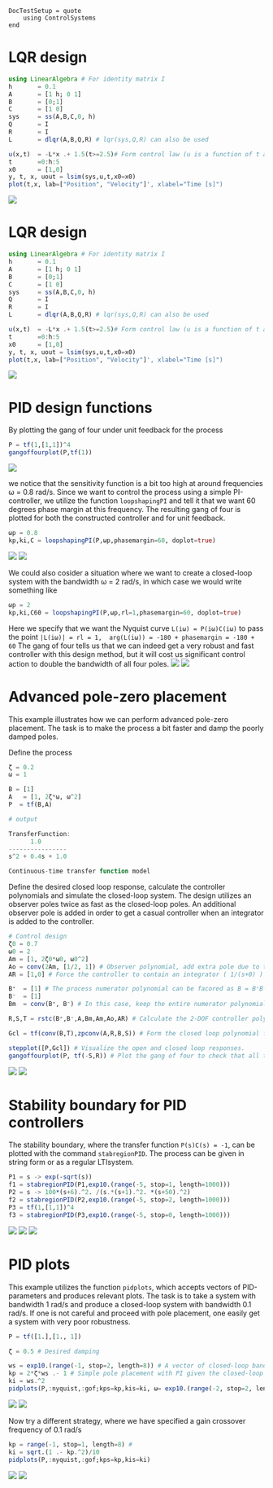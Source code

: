 ```@meta
DocTestSetup = quote
    using ControlSystems
end
```


# LQR design
```julia
using LinearAlgebra # For identity matrix I
h       = 0.1
A       = [1 h; 0 1]
B       = [0;1]
C       = [1 0]
sys     = ss(A,B,C,0, h)
Q       = I
R       = I
L       = dlqr(A,B,Q,R) # lqr(sys,Q,R) can also be used

u(x,t)  = -L*x .+ 1.5(t>=2.5)# Form control law (u is a function of t and x), a constant input disturbance is affecting the system from t≧2.5
t       =0:h:5
x0      = [1,0]
y, t, x, uout = lsim(sys,u,t,x0=x0)
plot(t,x, lab=["Position", "Velocity"]', xlabel="Time [s]")
```

![](../../plots/lqrplot.svg)


# LQR design
```julia
using LinearAlgebra # For identity matrix I
h       = 0.1
A       = [1 h; 0 1]
B       = [0;1]
C       = [1 0]
sys     = ss(A,B,C,0, h)
Q       = I
R       = I
L       = dlqr(A,B,Q,R) # lqr(sys,Q,R) can also be used

u(x,t)  = -L*x .+ 1.5(t>=2.5)# Form control law (u is a function of t and x), a constant input disturbance is affecting the system from t≧2.5
t       =0:h:5
x0      = [1,0]
y, t, x, uout = lsim(sys,u,t,x0=x0)
plot(t,x, lab=["Position", "Velocity"]', xlabel="Time [s]")
```

![](../../plots/lqrplot.svg)

# PID design functions
By plotting the gang of four under unit feedback for the process
```julia
P = tf(1,[1,1])^4
gangoffourplot(P,tf(1))
```
![](../../plots/pidgofplot.svg)

we notice that the sensitivity function is a bit too high at around frequencies ω = 0.8 rad/s. Since we want to control the process using a simple PI-controller, we utilize the
function `loopshapingPI` and tell it that we want 60 degrees phase margin at this frequency. The resulting gang of four is plotted for both the constructed controller and for unit feedback.

```julia
ωp = 0.8
kp,ki,C = loopshapingPI(P,ωp,phasemargin=60, doplot=true)
```
![](../../plots/pidgofplot2.svg)
![](../../plots/pidnyquistplot.svg)


We could also cosider a situation where we want to create a closed-loop system with the bandwidth ω = 2 rad/s, in which case we would write something like
```julia
ωp = 2
kp,ki,C60 = loopshapingPI(P,ωp,rl=1,phasemargin=60, doplot=true)
```
Here we specify that we want the Nyquist curve `L(iω) = P(iω)C(iω)` to pass the point `|L(iω)| = rl = 1,  arg(L(iω)) = -180 + phasemargin = -180 + 60`
The gang of four tells us that we can indeed get a very robust and fast controller with this design method, but it will cost us significant control action to double the bandwidth of all four poles.
![](../../plots/pidgofplot3.svg)
![](../../plots/pidnyquistplot2.svg)

# Advanced pole-zero placement
This example illustrates how we can perform advanced pole-zero placement. The task is to make the process a bit faster and damp the poorly damped poles.


Define the process
```julia
ζ = 0.2
ω = 1

B = [1]
A   = [1, 2ζ*ω, ω^2]
P  = tf(B,A)

# output

TransferFunction:
      1.0
----------------
s^2 + 0.4s + 1.0

Continuous-time transfer function model
```

Define the desired closed loop response, calculate the controller polynomials and simulate the closed-loop system. The design utilizes an observer poles twice as fast as the closed-loop poles. An additional observer pole is added in order to get a casual controller when an integrator is added to the controller.
```julia
# Control design
ζ0 = 0.7
ω0 = 2
Am = [1, 2ζ0*ω0, ω0^2]
Ao = conv(2Am, [1/2, 1]) # Observer polynomial, add extra pole due to the integrator
AR = [1,0] # Force the controller to contain an integrator ( 1/(s+0) )

B⁺  = [1] # The process numerator polynomial can be facored as B = B⁺B⁻ where B⁻ contains the zeros we do not want to cancel (non-minimum phase and poorly damped zeros)
B⁻  = [1]
Bm  = conv(B⁺, B⁻) # In this case, keep the entire numerator polynomial of the process

R,S,T = rstc(B⁺,B⁻,A,Bm,Am,Ao,AR) # Calculate the 2-DOF controller polynomials

Gcl = tf(conv(B,T),zpconv(A,R,B,S)) # Form the closed loop polynomial from reference to output, the closed-loop characteristic polynomial is AR + BS, the function zpconv takes care of the polynomial multiplication and makes sure the coefficient vectores are of equal length

stepplot([P,Gcl]) # Visualize the open and closed loop responses.
gangoffourplot(P, tf(-S,R)) # Plot the gang of four to check that all tranfer functions are OK
```

![](../../plots/ppstepplot.svg)
![](../../plots/ppgofplot.svg)


# Stability boundary for PID controllers
The stability boundary, where the transfer function `P(s)C(s) = -1`, can be plotted with the command `stabregionPID`. The process can be given in string form or as a regular LTIsystem.

```julia
P1 = s -> exp(-sqrt(s))
f1 = stabregionPID(P1,exp10.(range(-5, stop=1, length=1000)))
P2 = s -> 100*(s+6).^2. /(s.*(s+1).^2. *(s+50).^2)
f2 = stabregionPID(P2,exp10.(range(-5, stop=2, length=1000)))
P3 = tf(1,[1,1])^4
f3 = stabregionPID(P3,exp10.(range(-5, stop=0, length=1000)))
```
![](../../plots/stab1.svg)
![](../../plots/stab2.svg)
![](../../plots/stab3.svg)


# PID plots
This example utilizes the function `pidplots`, which accepts vectors of PID-parameters and produces relevant plots. The task is to take a system with bandwidth 1 rad/s and produce a closed-loop system with bandwidth 0.1 rad/s. If one is not careful and proceed with pole placement, one easily get a system with very poor robustness.
```julia
P = tf([1.],[1., 1])

ζ = 0.5 # Desired damping

ws = exp10.(range(-1, stop=2, length=8)) # A vector of closed-loop bandwidths
kp = 2*ζ*ws .- 1 # Simple pole placement with PI given the closed-loop bandwidth, the poles are placed in a butterworth pattern
ki = ws.^2
pidplots(P,:nyquist,:gof;kps=kp,kis=ki, ω= exp10.(range(-2, stop=2, length=500))) # Request Nyquist and Gang-of-four plots (more plots are available, see ?pidplots )
```
![](../../plots/pidplotsnyquist1.svg)
![](../../plots/pidplotsgof1svg)

Now try a different strategy, where we have specified a gain crossover frequency of 0.1 rad/s
```julia
kp = range(-1, stop=1, length=8) #
ki = sqrt.(1 .- kp.^2)/10
pidplots(P,:nyquist,:gof;kps=kp,kis=ki)
```
![](../../plots/pidplotsnyquist2.svg)
![](../../plots/pidplotsgof2.svg)
